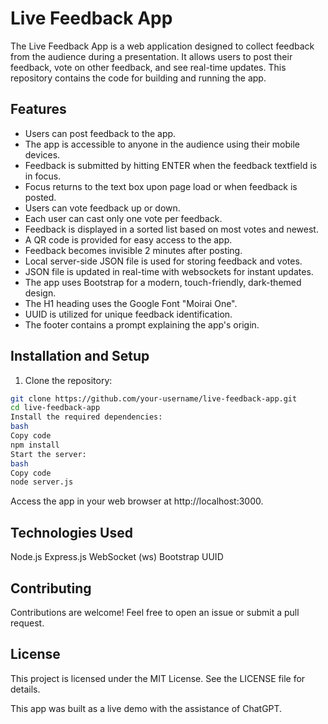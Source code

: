 # Live Feedback App

The Live Feedback App is a web application designed to collect feedback from the audience during a presentation. It allows users to post their feedback, vote on other feedback, and see real-time updates. This repository contains the code for building and running the app.

## Features

- Users can post feedback to the app.
- The app is accessible to anyone in the audience using their mobile devices.
- Feedback is submitted by hitting ENTER when the feedback textfield is in focus.
- Focus returns to the text box upon page load or when feedback is posted.
- Users can vote feedback up or down.
- Each user can cast only one vote per feedback.
- Feedback is displayed in a sorted list based on most votes and newest.
- A QR code is provided for easy access to the app.
- Feedback becomes invisible 2 minutes after posting.
- Local server-side JSON file is used for storing feedback and votes.
- JSON file is updated in real-time with websockets for instant updates.
- The app uses Bootstrap for a modern, touch-friendly, dark-themed design.
- The H1 heading uses the Google Font "Moirai One".
- UUID is utilized for unique feedback identification.
- The footer contains a prompt explaining the app's origin.

## Installation and Setup

1. Clone the repository:

```bash
git clone https://github.com/your-username/live-feedback-app.git
cd live-feedback-app
Install the required dependencies:
bash
Copy code
npm install
Start the server:
bash
Copy code
node server.js
```
Access the app in your web browser at http://localhost:3000.

## Technologies Used

Node.js
Express.js
WebSocket (ws)
Bootstrap
UUID

## Contributing

Contributions are welcome! Feel free to open an issue or submit a pull request.

## License

This project is licensed under the MIT License. See the LICENSE file for details.

This app was built as a live demo with the assistance of ChatGPT.
